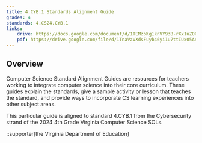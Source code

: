 ```yaml
---
title: 4.CYB.1 Standards Alignment Guide
grades: 4
standards: 4.CS24.CYB.1
links:
    drive: https://docs.google.com/document/d/1TEMzoKg1knVY93B-rXx1uZO0pdJ_sw90k6BAH-zvsgU/edit?usp=drive_link
    pdf: https://drive.google.com/file/d/1TnaVzVXdsFuyb46yi1u7ttIUx05AneFE/view?usp=drive_link
---
```


## Overview

Computer Science Standard Alignment Guides are resources for teachers working to integrate computer science into their core curriculum. These guides explain the standards, give a sample activity or lesson that teaches the standard, and provide ways to incorporate CS learning experiences into other subject areas. 

This particular guide is aligned to standard 4.CYB.1 from the Cybersecurity strand of the 2024 4th Grade Virginia Computer Science SOLs.

::supporter[the Virginia Department of Education]